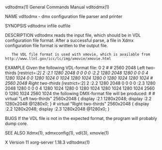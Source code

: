 vdltodmx(1)                                                                                General Commands Manual                                                                                vdltodmx(1)



NAME
       vdltodmx - dmx configuration file parser and printer

SYNOPSIS
       vdltodmx infile outfile

DESCRIPTION
       vdltodmx reads the input file, which should be in VDL configuration file format.  After a successful parse, a file in Xdmx configuration file format is written to the output file.

       The VDL file format is used with xmovie, which is available from http://www.llnl.gov/icc/lc/img/xmovie/xmovie.html

EXAMPLE
       Given the following VDL-format file:
              0
              2
              #
              #
              2560 2048 Left two-thirds [restrict=*:2]
              2
              :2.1 1280 2048   0    0 0 0
              :2.2 1280 2048   1280 0 0 0
              4
              1280 1024 0      0
              1280 1024 0      1024
              1280 1024 1280   0
              1280 1024 1280   1024
              #
              2560 2048 Right two-thirds [restrict=*:2]
              2
              :2.2 1280 2048   0   0 0 0
              :2.3 1280 2048   1280 0 0 0
              4
              1280 1024 1280    0
              1280 1024 1280    1024
              1280 1024 2560 0
              1280 1024 2560 1024
       the following DMX-format file will be produced:
              #
              #
              virtual "Left two-thirds" 2560x2048 {
                  display :2.1 1280x2048;
                  display :2.2 1280x2048 @1280x0;
              }
              #
              virtual "Right two-thirds" 2560x2048 {
                  display :2.2 1280x2048;
                  display :2.3 1280x2048 @1280x0;
              }

BUGS
       If the VDL file is not in the expected format, the program will probably dump core.

SEE ALSO
       Xdmx(1), xdmxconfig(1), vdl(3), xmovie(1)



X Version 11                                                                                  xorg-server 1.18.3                                                                                  vdltodmx(1)
